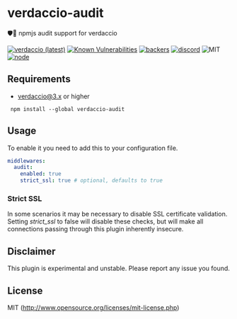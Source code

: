 # verdaccio-audit

🛡🔬 npmjs audit support for verdaccio

[![verdaccio (latest)](https://img.shields.io/npm/v/verdaccio-audit/latest.svg)](https://www.npmjs.com/package/verdaccio-audit)
[![Known Vulnerabilities](https://snyk.io/test/github/verdaccio/verdaccio-audit/badge.svg?targetFile=package.json)](https://snyk.io/test/github/verdaccio/verdaccio-audit?targetFile=package.json)
[![backers](https://opencollective.com/verdaccio/tiers/backer/badge.svg?label=Backer&color=brightgreen)](https://opencollective.com/verdaccio)
[![discord](https://img.shields.io/discord/388674437219745793.svg)](http://chat.verdaccio.org/)
![MIT](https://img.shields.io/github/license/mashape/apistatus.svg)
[![node](https://img.shields.io/node/v/verdaccio-audit/latest.svg)](https://www.npmjs.com/package/verdaccio-audit)

## Requirements

- verdaccio@3.x or higher

```
 npm install --global verdaccio-audit
```

## Usage

To enable it you need to add this to your configuration file.

```yaml
middlewares:
  audit:
    enabled: true
    strict_ssl: true # optional, defaults to true
```

### Strict SSL

In some scenarios it may be necessary to disable SSL certificate validation. Setting _strict_ssl_ to false will disable these checks, but will make all connections passing through this plugin inherently insecure.

## Disclaimer

This plugin is experimental and unstable. Please report any issue you found.

## License

MIT (http://www.opensource.org/licenses/mit-license.php)
